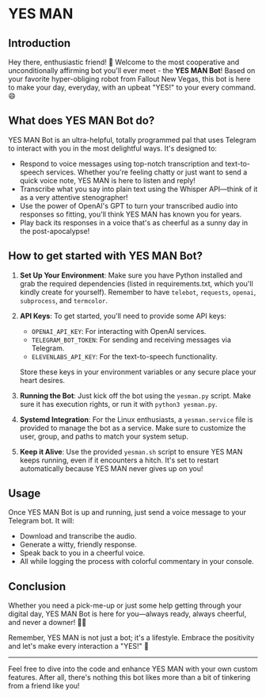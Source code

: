 # YES MAN

## Introduction
Hey there, enthusiastic friend! 🌟 Welcome to the most cooperative and unconditionally affirming bot you'll ever meet - the **YES MAN Bot**! Based on your favorite hyper-obliging robot from Fallout New Vegas, this bot is here to make your day, everyday, with an upbeat "YES!" to your every command. 😄

## What does YES MAN Bot do?
YES MAN Bot is an ultra-helpful, totally programmed pal that uses Telegram to interact with you in the most delightful ways. It's designed to:
- Respond to voice messages using top-notch transcription and text-to-speech services. Whether you're feeling chatty or just want to send a quick voice note, YES MAN is here to listen and reply!
- Transcribe what you say into plain text using the Whisper API—think of it as a very attentive stenographer!
- Use the power of OpenAI's GPT to turn your transcribed audio into responses so fitting, you'll think YES MAN has known you for years.
- Play back its responses in a voice that's as cheerful as a sunny day in the post-apocalypse!

## How to get started with YES MAN Bot?
1. **Set Up Your Environment**: Make sure you have Python installed and grab the required dependencies (listed in requirements.txt, which you'll kindly create for yourself). Remember to have `telebot`, `requests`, `openai`, `subprocess`, and `termcolor`.

2. **API Keys**: To get started, you'll need to provide some API keys:
   - `OPENAI_API_KEY`: For interacting with OpenAI services.
   - `TELEGRAM_BOT_TOKEN`: For sending and receiving messages via Telegram.
   - `ELEVENLABS_API_KEY`: For the text-to-speech functionality.

   Store these keys in your environment variables or any secure place your heart desires.

3. **Running the Bot**: Just kick off the bot using the `yesman.py` script. Make sure it has execution rights, or run it with `python3 yesman.py`.

4. **Systemd Integration**: For the Linux enthusiasts, a `yesman.service` file is provided to manage the bot as a service. Make sure to customize the user, group, and paths to match your system setup.

5. **Keep it Alive**: Use the provided `yesman.sh` script to ensure YES MAN keeps running, even if it encounters a hitch. It's set to restart automatically because YES MAN never gives up on you!

## Usage
Once YES MAN Bot is up and running, just send a voice message to your Telegram bot. It will:
- Download and transcribe the audio.
- Generate a witty, friendly response.
- Speak back to you in a cheerful voice.
- All while logging the process with colorful commentary in your console.

## Conclusion
Whether you need a pick-me-up or just some help getting through your digital day, YES MAN Bot is here for you—always ready, always cheerful, and never a downer! 🌈💥

Remember, YES MAN is not just a bot; it's a lifestyle. Embrace the positivity and let's make every interaction a "YES!" 🚀

---

Feel free to dive into the code and enhance YES MAN with your own custom features. After all, there's nothing this bot likes more than a bit of tinkering from a friend like you!

